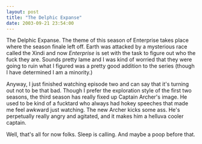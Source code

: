 ```yaml
---
layout: post
title: "The Delphic Expanse"
date: 2003-09-21 23:54:00
---
```

The Delphic Expanse.  The theme of this season of Enterprise takes place where the season finale left off.  Earth was attacked by a mysterious race called the Xindi and now <i>Enterprise</i> is set with the task to figure out who the fuck they are.  Sounds pretty lame and I was kind of worried that they were going to ruin what I figured was a pretty good addition to the series (though I have determined I am a minority.)

<!--more-->

Anyway, I just finished watching episode two and can say that it's turning out not to be that bad.  Though I prefer the exploration style of the first two seasons, the third season has really fixed up Captain Archer's image.  He used to be kind of a fucktard who always had hokey speeches that made me feel awkward just watching.  The new Archer kicks some ass.  He's perpetually really angry and agitated, and it makes him a helluva cooler captain.

Well, that's all for now folks.  Sleep is calling.  And maybe a poop before that.